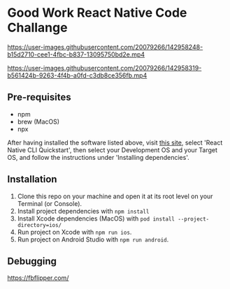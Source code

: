 # Good Work React Native Code Challange 
https://user-images.githubusercontent.com/20079266/142958248-b15d2710-cee1-4fbc-b837-13095750bd2e.mp4

https://user-images.githubusercontent.com/20079266/142958319-b561424b-9263-4f4b-a0fd-c3db8ce356fb.mp4
## Pre-requisites

- npm
- brew (MacOS)
- npx

After having installed the software listed above, visit 
[this site](https://reactnative.dev/docs/environment-setup), select 'React 
Native CLI Quickstart', then select your Development OS and your Target OS, and 
follow the instructions under 'Installing dependencies'.

## Installation

1. Clone this repo on your machine and open it at its root level on your 
Terminal (or Console).
2. Install project dependencies with `npm install`
3. Install Xcode dependencies (MacOS) with `pod install --project-directory=ios/`
4. Run project on Xcode with `npm run ios`.
5. Run project on Android Studio with `npm run android`.

## Debugging

https://fbflipper.com/
